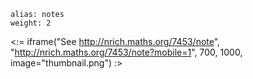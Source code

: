 ````
alias: notes
weight: 2
````

<:= iframe("See http://nrich.maths.org/7453/note", "http://nrich.maths.org/7453/note?mobile=1", 700, 1000, image="thumbnail.png") :>